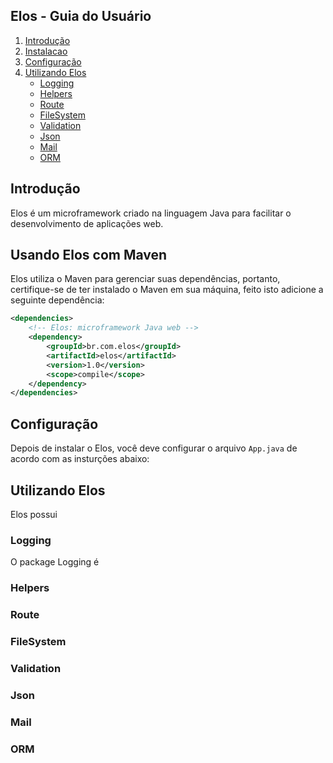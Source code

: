 ## Elos - Guia do Usuário
1. [Introdução](#Introducao)
2. [Instalacao](#Instalacao)
3. [Configuração](#Configuracao)
4. [Utilizando Elos](#Elos)
    * [Logging](#Logging)
    * [Helpers](#Helpers)
    * [Route](#Route)
    * [FileSystem](#FileSystem)
    * [Validation](#Validation)
    * [Json](#Json)
    * [Mail](#Mail)
    * [ORM](#ORM)

## <a name="Introducao"></a>Introdução
Elos é um microframework criado na linguagem Java para facilitar o desenvolvimento de aplicações web.

## <a name="Instalacao"></a>Usando Elos com Maven
Elos utiliza o Maven para gerenciar suas dependências, portanto, certifique-se de ter instalado o Maven em sua máquina, feito isto adicione a seguinte dependência:

```xml
<dependencies>
    <!-- Elos: microframework Java web -->
    <dependency>
        <groupId>br.com.elos</groupId>
        <artifactId>elos</artifactId>
        <version>1.0</version>
        <scope>compile</scope>
    </dependency>
</dependencies>
```

## <a name="Configuracao"></a>Configuração
Depois de instalar o Elos, você deve configurar o arquivo `App.java` de acordo com as insturções abaixo:

## <a name="Elos"></a>Utilizando Elos
Elos possui  

### <a name="Logging"></a>Logging
O package Logging é 

### <a name="Helpers"></a>Helpers

### <a name="Route"></a>Route

### <a name="FileSystem"></a>FileSystem

### <a name="Validation"></a>Validation

### <a name="Json"></a>Json

### <a name="Mail"></a>Mail

### <a name="ORM"></a>ORM
